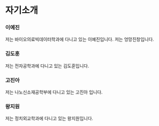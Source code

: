# 자기소개

### 이예진

저는 바이오의료빅데이터학과에 다니고 있는 이예진입니다.
저는 엉망진창입니다.

### 김도훈

저는 전자공학과에 다니고 있는 김도훈입니다.

### 고진아

저는 나노신소재공학부에 다니고 있는 고진아 입니다.

### 왕지원

저는 정치외교학과에 다니고 있는 왕지원입니다.
